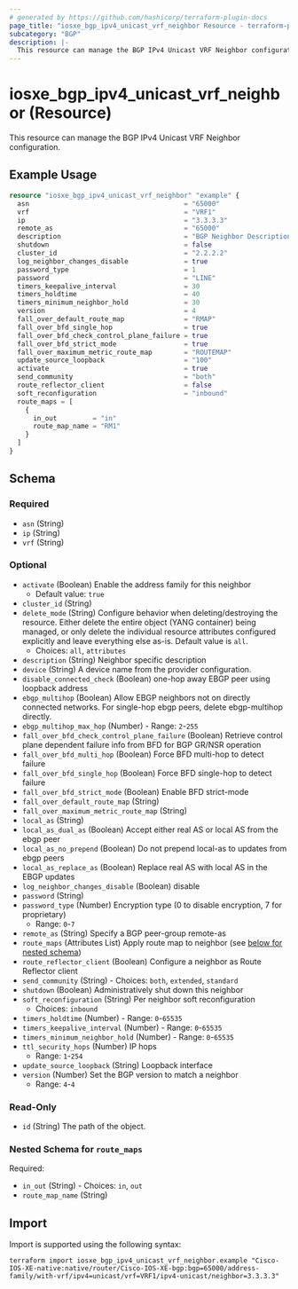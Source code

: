 ```yaml
---
# generated by https://github.com/hashicorp/terraform-plugin-docs
page_title: "iosxe_bgp_ipv4_unicast_vrf_neighbor Resource - terraform-provider-iosxe"
subcategory: "BGP"
description: |-
  This resource can manage the BGP IPv4 Unicast VRF Neighbor configuration.
---
```


# iosxe_bgp_ipv4_unicast_vrf_neighbor (Resource)

This resource can manage the BGP IPv4 Unicast VRF Neighbor configuration.

## Example Usage

```terraform
resource "iosxe_bgp_ipv4_unicast_vrf_neighbor" "example" {
  asn                                       = "65000"
  vrf                                       = "VRF1"
  ip                                        = "3.3.3.3"
  remote_as                                 = "65000"
  description                               = "BGP Neighbor Description"
  shutdown                                  = false
  cluster_id                                = "2.2.2.2"
  log_neighbor_changes_disable              = true
  password_type                             = 1
  password                                  = "LINE"
  timers_keepalive_interval                 = 30
  timers_holdtime                           = 40
  timers_minimum_neighbor_hold              = 30
  version                                   = 4
  fall_over_default_route_map               = "RMAP"
  fall_over_bfd_single_hop                  = true
  fall_over_bfd_check_control_plane_failure = true
  fall_over_bfd_strict_mode                 = true
  fall_over_maximum_metric_route_map        = "ROUTEMAP"
  update_source_loopback                    = "100"
  activate                                  = true
  send_community                            = "both"
  route_reflector_client                    = false
  soft_reconfiguration                      = "inbound"
  route_maps = [
    {
      in_out         = "in"
      route_map_name = "RM1"
    }
  ]
}
```

<!-- schema generated by tfplugindocs -->
## Schema

### Required

- `asn` (String)
- `ip` (String)
- `vrf` (String)

### Optional

- `activate` (Boolean) Enable the address family for this neighbor
  - Default value: `true`
- `cluster_id` (String)
- `delete_mode` (String) Configure behavior when deleting/destroying the resource. Either delete the entire object (YANG container) being managed, or only delete the individual resource attributes configured explicitly and leave everything else as-is. Default value is `all`.
  - Choices: `all`, `attributes`
- `description` (String) Neighbor specific description
- `device` (String) A device name from the provider configuration.
- `disable_connected_check` (Boolean) one-hop away EBGP peer using loopback address
- `ebgp_multihop` (Boolean) Allow EBGP neighbors not on directly connected networks. For single-hop ebgp peers, delete ebgp-multihop directly.
- `ebgp_multihop_max_hop` (Number) - Range: `2`-`255`
- `fall_over_bfd_check_control_plane_failure` (Boolean) Retrieve control plane dependent failure info from BFD for BGP GR/NSR operation
- `fall_over_bfd_multi_hop` (Boolean) Force BFD multi-hop to detect failure
- `fall_over_bfd_single_hop` (Boolean) Force BFD single-hop to detect failure
- `fall_over_bfd_strict_mode` (Boolean) Enable BFD strict-mode
- `fall_over_default_route_map` (String)
- `fall_over_maximum_metric_route_map` (String)
- `local_as` (String)
- `local_as_dual_as` (Boolean) Accept either real AS or local AS from the ebgp peer
- `local_as_no_prepend` (Boolean) Do not prepend local-as to updates from ebgp peers
- `local_as_replace_as` (Boolean) Replace real AS with local AS in the EBGP updates
- `log_neighbor_changes_disable` (Boolean) disable
- `password` (String)
- `password_type` (Number) Encryption type (0 to disable encryption, 7 for proprietary)
  - Range: `0`-`7`
- `remote_as` (String) Specify a BGP peer-group remote-as
- `route_maps` (Attributes List) Apply route map to neighbor (see [below for nested schema](#nestedatt--route_maps))
- `route_reflector_client` (Boolean) Configure a neighbor as Route Reflector client
- `send_community` (String) - Choices: `both`, `extended`, `standard`
- `shutdown` (Boolean) Administratively shut down this neighbor
- `soft_reconfiguration` (String) Per neighbor soft reconfiguration
  - Choices: `inbound`
- `timers_holdtime` (Number) - Range: `0`-`65535`
- `timers_keepalive_interval` (Number) - Range: `0`-`65535`
- `timers_minimum_neighbor_hold` (Number) - Range: `0`-`65535`
- `ttl_security_hops` (Number) IP hops
  - Range: `1`-`254`
- `update_source_loopback` (String) Loopback interface
- `version` (Number) Set the BGP version to match a neighbor
  - Range: `4`-`4`

### Read-Only

- `id` (String) The path of the object.

<a id="nestedatt--route_maps"></a>
### Nested Schema for `route_maps`

Required:

- `in_out` (String) - Choices: `in`, `out`
- `route_map_name` (String)

## Import

Import is supported using the following syntax:

```shell
terraform import iosxe_bgp_ipv4_unicast_vrf_neighbor.example "Cisco-IOS-XE-native:native/router/Cisco-IOS-XE-bgp:bgp=65000/address-family/with-vrf/ipv4=unicast/vrf=VRF1/ipv4-unicast/neighbor=3.3.3.3"
```
